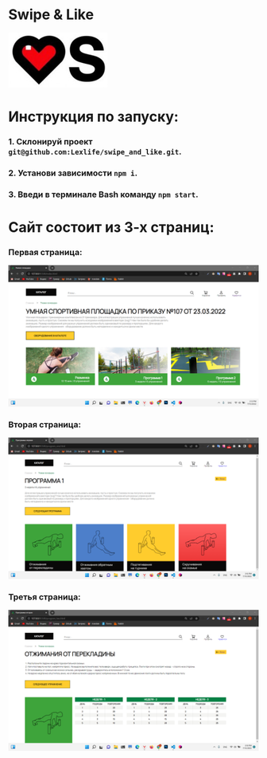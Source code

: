 # Swipe & Like

![Swipe & Like](src/img/readme.jpg)

# Инструкция по запуску:

### 1. Склонируй проект ```git@github.com:Lexlife/swipe_and_like.git```.

### 2. Установи зависимости ```npm i```.

### 3. Введи в терминале Bash команду ```npm start```.

# Сайт состоит из 3-х страниц:

### Первая страница:
![Swipe & Like](src/img/first_page.png)

### Вторая страница:
![Swipe & Like](src/img/second_page.png)

### Третья страница:
![Swipe & Like](src/img/third_page.png)